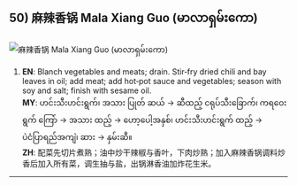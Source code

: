 ## 50) 麻辣香锅 Mala Xiang Guo (မာလာရှမ်းကော)
![麻辣香锅 Mala Xiang Guo (မာလာရှမ်းကော)](image/50.jpg)

1. **EN**: Blanch vegetables and meats; drain. Stir‑fry dried chili and bay leaves in oil; add meat; add hot‑pot sauce and vegetables; season with soy and salt; finish with sesame oil.  
   **MY**: ဟင်းသီးဟင်းရွက်၊ အသား ပြုတ် ဆယ် → ဆီထည့် ငရုပ်သီးခြောက်၊ ကရဝေးရွက် ကြော် → အသား ထည့် → ဟော့ပေါ့အနှစ်၊ ဟင်းသီးဟင်းရွက် ထည့် → ပဲငံပြာရည်အကျဲ၊ ဆား → နှမ်းဆီ။  
   **ZH**: 配菜先切片煮熟；油中炒干辣椒与香叶，下肉炒熟；加入麻辣香锅调料炒香后加入所有菜，调生抽与盐，出锅淋香油加炸花生米。

---
